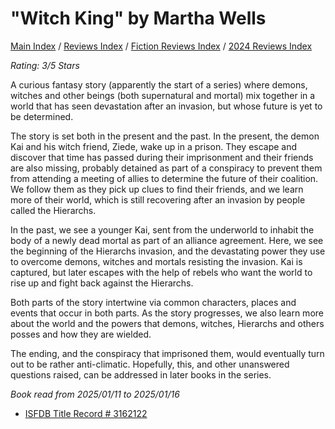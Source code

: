 # "Witch King" by Martha Wells

[Main Index](../../../README.md) / [Reviews Index](../../README.md) / [Fiction Reviews Index](../README.md) / [2024 Reviews Index](README.md)

*Rating: 3/5 Stars*

A curious fantasy story (apparently the start of a series) where demons, witches and other beings (both supernatural and mortal) mix together in a world that has seen devastation after an invasion, but whose future is yet to be determined.

The story is set both in the present and the past. In the present, the demon Kai and his witch friend, Ziede, wake up in a prison. They escape and discover that time has passed during their imprisonment and their friends are also missing, probably detained as part of a conspiracy to prevent them from attending a meeting of allies to determine the future of their coalition. We follow them as they pick up clues to find their friends, and we learn more of their world, which is still recovering after an invasion by people called the Hierarchs.

In the past, we see a younger Kai, sent from the underworld to inhabit the body of a newly dead mortal as part of an alliance agreement. Here, we see the beginning of the Hierarchs invasion, and the devastating power they use to overcome demons, witches and mortals resisting the invasion. Kai is captured, but later escapes with the help of rebels who want the world to rise up and fight back against the Hierarchs.

Both parts of the story intertwine via common characters, places and events that occur in both parts. As the story progresses, we also learn more about the world and the powers that demons, witches, Hierarchs and others posses and how they are wielded.

The ending, and the conspiracy that imprisoned them, would eventually turn out to be rather anti-climatic. Hopefully, this, and other unanswered questions raised, can be addressed in later books in the series.

*Book read from 2025/01/11 to 2025/01/16*

- [ISFDB Title Record # 3162122](https://www.isfdb.org/cgi-bin/title.cgi?3162122)
